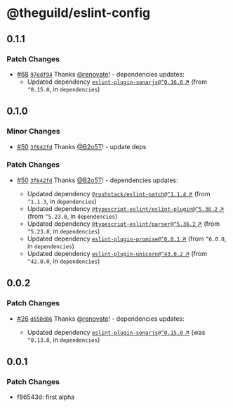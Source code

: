 # @theguild/eslint-config

## 0.1.1

### Patch Changes

- [#68](https://github.com/the-guild-org/shared-config/pull/68) [`97edf94`](https://github.com/the-guild-org/shared-config/commit/97edf94a4b5d77dee80381fe5395d96f5c6db13d) Thanks [@renovate](https://github.com/apps/renovate)! - dependencies updates:
  - Updated dependency [`eslint-plugin-sonarjs@^0.16.0` ↗︎](https://www.npmjs.com/package/eslint-plugin-sonarjs/v/0.16.0) (from `^0.15.0`, in `dependencies`)

## 0.1.0

### Minor Changes

- [#50](https://github.com/the-guild-org/shared-config/pull/50) [`3f642fd`](https://github.com/the-guild-org/shared-config/commit/3f642fd029f946fe3013066b6c1545507ffbeba5) Thanks [@B2o5T](https://github.com/B2o5T)! - update deps

### Patch Changes

- [#50](https://github.com/the-guild-org/shared-config/pull/50) [`3f642fd`](https://github.com/the-guild-org/shared-config/commit/3f642fd029f946fe3013066b6c1545507ffbeba5) Thanks [@B2o5T](https://github.com/B2o5T)! - dependencies updates:

  - Updated dependency [`@rushstack/eslint-patch@^1.1.4` ↗︎](https://www.npmjs.com/package/@rushstack/eslint-patch/v/null) (from `^1.1.3`, in `dependencies`)
  - Updated dependency [`@typescript-eslint/eslint-plugin@^5.36.2` ↗︎](https://www.npmjs.com/package/@typescript-eslint/eslint-plugin/v/null) (from `^5.23.0`, in `dependencies`)
  - Updated dependency [`@typescript-eslint/parser@^5.36.2` ↗︎](https://www.npmjs.com/package/@typescript-eslint/parser/v/null) (from `^5.23.0`, in `dependencies`)
  - Updated dependency [`eslint-plugin-promise@^6.0.1` ↗︎](https://www.npmjs.com/package/eslint-plugin-promise/v/null) (from `^6.0.0`, in `dependencies`)
  - Updated dependency [`eslint-plugin-unicorn@^43.0.2` ↗︎](https://www.npmjs.com/package/eslint-plugin-unicorn/v/null) (from `^42.0.0`, in `dependencies`)

## 0.0.2

### Patch Changes

- [#26](https://github.com/the-guild-org/shared-config/pull/26) [`d650d86`](https://github.com/the-guild-org/shared-config/commit/d650d86fe164f52b17a0486ab8fcf721b205235e) Thanks [@renovate](https://github.com/apps/renovate)! - dependencies updates:

  - Updated dependency [`eslint-plugin-sonarjs@^0.15.0` ↗︎](https://www.npmjs.com/package/eslint-plugin-sonarjs/v/^0.15.0) (was `^0.13.0`, in `dependencies`)

## 0.0.1

### Patch Changes

- f86543d: first alpha

